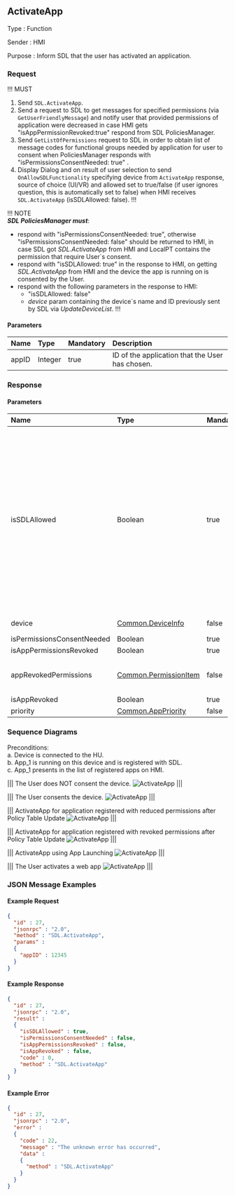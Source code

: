 ## ActivateApp

Type
: Function

Sender
: HMI

Purpose
: Inform SDL that the user has activated an application.

### Request

!!! MUST   

1. Send `SDL.ActivateApp`.  
2. Send a request to SDL to get messages for specified permissions (via `GetUserFriendlyMessage`) and notify user that provided permissions of application were decreased in case HMI gets  "isAppPermissionRevoked:true" respond from SDL PoliciesManager.  
3. Send `GetListOfPermissions` request to SDL in order to obtain list of message codes for functional groups needed by application for user to consent when PoliciesManager responds with "isPermissionsConsentNeeded: true" .  
4. Display Dialog and on result of user selection to send `OnAllowSDLFunctionality` specifying device from `ActivateApp` response, source of choice (UI/<span title="Voice Recognition">VR</span>) and allowed set to true/false (if user ignores question, this is automatically set to false) when HMI receives `SDL.ActivateApp` (isSDLAllowed: false).
!!!

!!! NOTE   
  _**SDL PoliciesManager must**_:
  
  * respond with "isPermissionsConsentNeeded: true", otherwise "isPermissionsConsentNeeded: false" should be returned to HMI, in case SDL got _SDL.ActivateApp_ from HMI and LocalPT contains the permission that require User\`s consent.
  * respond with "isSDLAllowed: true" in the response to HMI, on getting _SDL.ActivateApp_ from HMI and the device the app is running on is consented by the User.   
  * respond with the following parameters in the response to HMI:   
    * "isSDLAllowed: false"
    * _device_ param containing the device\`s name and ID previously sent by SDL via _UpdateDeviceList_.
!!!

#### Parameters

|Name|Type|Mandatory|Description|
|:---|:---|:--------|:----------|
|appID|Integer|true|ID of the application that the User has chosen.|

### Response

#### Parameters

|Name|Type|Mandatory|Additional|Description|
|:---|:---|:--------|:---------|:----------|
|isSDLAllowed|Boolean|true|scope: internal|SDL returns:‘true’, in case the User has allowed using the device for PolicyTable Exchange. ‘false’, in case the User has not yet been asked for or in case the User has disallowed using the device for PolicyTable Exchange.|
|device|[Common.DeviceInfo](../../common/structs/#deviceinfo)|false|scope: internal||
|isPermissionsConsentNeeded|Boolean|true|| |
|isAppPermissionsRevoked|Boolean|true|| |
|appRevokedPermissions|[Common.PermissionItem](../../common/structs/#permissionitem)|false|array: true<br>minsize: 1<br>maxsize: 100||
|isAppRevoked|Boolean|true|| |
|priority|[Common.AppPriority](../../common/enums/#apppriority)|false|| |

### Sequence Diagrams

Preconditions:   
a. Device is connected to the HU.   
b. App_1 is running on this device and is registered with SDL.   
c. App_1 presents in the list of registered apps on HMI.

|||
The User does NOT consent the device.
![ActivateApp](./assets/User_does_not_consent_the_device1.png)
|||

|||
The User consents the device.
![ActivateApp](./assets/User_consents_the_device2.png)
|||

|||
ActivateApp for application registered with reduced permissions after Policy Table Update
![ActivateApp](./assets/ActivateAppReducedPermissions.png)
|||

|||
ActivateApp for application registered with revoked permissions after Policy Table Update
![ActivateApp](./assets/ActivateAppRevokedPermissions.png)
|||

|||
ActivateApp using App Launching
![ActivateApp](./assets/ActivateAppAppLaunch.png)
|||

|||
The User activates a web app
![ActivateApp](./assets/ActivateWebApp.png)
|||

### JSON Message Examples

#### Example Request

```json
{
  "id" : 27,
  "jsonrpc" : "2.0",
  "method" : "SDL.ActivateApp",
  "params" :
  {
    "appID" : 12345
  }
}
```

#### Example Response

```json
{
  "id" : 27,
  "jsonrpc" : "2.0",
  "result" :
  {
    "isSDLAllowed" : true,
    "isPermissionsConsentNeeded" : false,
    "isAppPermissionsRevoked" : false,
    "isAppRevoked" : false,
    "code" : 0,
    "method" : "SDL.ActivateApp"
  }
}
```

#### Example Error

```json
{
  "id" : 27,
  "jsonrpc" : "2.0",
  "error" :
  {
    "code" : 22,
    "message" : "The unknown error has occurred",
    "data" :
    {
      "method" : "SDL.ActivateApp"
    }
  }
}
```
